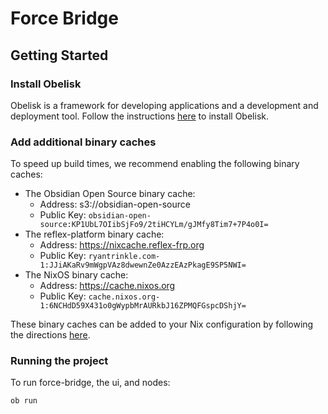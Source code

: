# Force Bridge

## Getting Started

### Install Obelisk

Obelisk is a framework for developing applications and a development and deployment tool.  Follow the instructions [here](https://github.com/obsidiansystems/obelisk/tree/e7ccc91806b94b424b086bf75087a0a5fd3ff0b5#installing-obelisk) to install Obelisk.

### Add additional binary caches

To speed up build times, we recommend enabling the following binary caches:

* The Obsidian Open Source binary cache:
  * Address: s3://obsidian-open-source
  * Public Key: `obsidian-open-source:KP1UbL7OIibSjFo9/2tiHCYLm/gJMfy8Tim7+7P4o0I=`
* The reflex-platform binary cache:
  * Address: https://nixcache.reflex-frp.org
  * Public Key: `ryantrinkle.com-1:JJiAKaRv9mWgpVAz8dwewnZe0AzzEAzPkagE9SP5NWI=`
* The NixOS binary cache:
  * Address: https://cache.nixos.org
  * Public Key: `cache.nixos.org-1:6NCHdD59X431o0gWypbMrAURkbJ16ZPMQFGspcDShjY=`

These binary caches can be added to your Nix configuration by following the directions [here](https://github.com/obsidiansystems/obelisk/tree/e7ccc91806b94b424b086bf75087a0a5fd3ff0b5#installing-obelisk).

### Running the project

To run force-bridge, the ui, and nodes:

```bash
ob run
```
